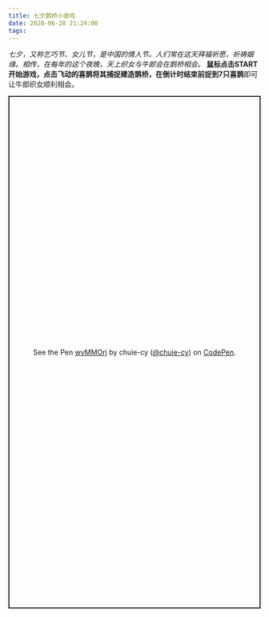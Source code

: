```yaml
---
title: 七夕鹊桥小游戏
date: 2020-06-28 21:24:00
tags:
---
```

*七夕，又称乞巧节、女儿节，是中国的情人节。人们常在这天拜福祈愿，祈祷姻缘。相传，在每年的这个夜晚，天上织女与牛郎会在鹊桥相会。*
**鼠标点击START开始游戏，**点击飞动的喜鹊将其捕捉建造鹊桥，在倒计时结束前捉到**7只喜鹊**即可让牛郎织女顺利相会。

<p class="codepen" data-height="1025" data-theme-id="light" data-default-tab="result" data-user="chuie-cy" data-slug-hash="wvMMOrj" style="height: 1025px; box-sizing: border-box; display: flex; align-items: center; justify-content: center; border: 2px solid; margin: 1em 0; padding: 1em;" data-pen-title="wvMMOrj">
  <span>See the Pen <a href="https://codepen.io/chuie-cy/pen/wvMMOrj">
  wvMMOrj</a> by chuie-cy (<a href="https://codepen.io/chuie-cy">@chuie-cy</a>)
  on <a href="https://codepen.io">CodePen</a>.</span>
</p>
<script async="" src="https://static.codepen.io/assets/embed/ei.js"></script>